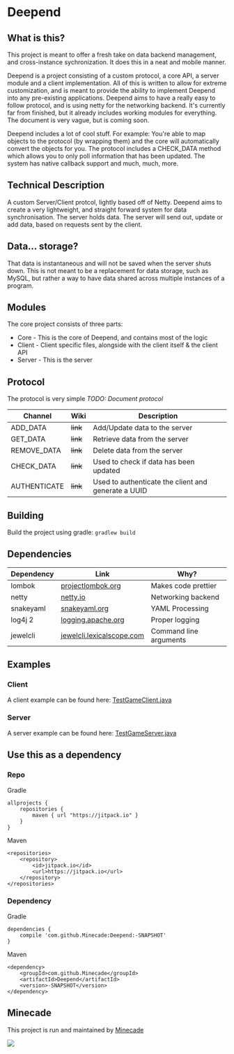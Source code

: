 # Deepend

## What is this?
This project is meant to offer a fresh take on data backend management, and cross-instance sychronization. It does this in a neat and mobile manner. 

Deepend is a project consisting of a custom protocol, a core API, a server module and a client implementation. All of this is written to allow for extreme customization, and is meant to provide the ability to implement Deepend into any pre-existing applications. Deepend aims to have a really easy to follow protocol, and is using netty for the networking backend. It's currently far from finished, but it already includes working modules for everything. The document is very vague, but is coming soon.

Deepend includes a lot of cool stuff. For example: You're able to map objects to the protocol (by wrapping them) and the core will automatically convert the objects for you. The protocol includes a CHECK_DATA method which allows you to only poll information that has been updated. The system has native callback support and much, much, more. 

## Technical Description
A custom Server/Client protcol, lightly based off of Netty. Deepend aims to 
create a very lightweight, and straight forward system for data synchronisation.
The server holds data. The server will send out, update or add data, based on
requests sent by the client.

## Data... storage?
That data is instantaneous and will not be saved when the server shuts down. This
is not meant to be a replacement for data storage, such as MySQL, but rather
a way to have data shared across multiple instances of a program.

## Modules
The core project consists of three parts:

* Core - This is the core of Deepend, and contains most of the logic
* Client - Client specific files, alongside with the client itself & the client API
* Server - This is the server

## Protocol
The protocol is very simple *TODO: Document protocol*

| Channel | Wiki | Description |
| --- | --- | --- |
| ADD_DATA | ~~link~~ | Add/Update data to the server |
| GET_DATA | ~~link~~ | Retrieve data from the server |
| REMOVE_DATA | ~~link~~ | Delete data from the server |
| CHECK_DATA | ~~link~~ | Used to check if data has been updated |
| AUTHENTICATE | ~~link~~ | Used to authenticate the client and generate a UUID |

## Building
Build the project using gradle: ```gradlew build```

## Dependencies
| Dependency | Link | Why? |
| --- | --- | --- |
| lombok | [projectlombok.org](https://projectlombok.org/) | Makes code prettier |
| netty | [netty.io](http://netty.io) | Networking backend |
| snakeyaml | [snakeyaml.org](http://www.snakeyaml.org/) | YAML Processing |
| log4j 2| [logging.apache.org](http://logging.apache.org/log4j/2.x/) | Proper logging |
| jewelcli | [jewelcli.lexicalscope.com](http://jewelcli.lexicalscope.com) | Command line arguments |

## Examples
### Client
A client example can be found here: [TestGameClient.java](https://github.com/DeependProject/Deepend/blob/master/Client/src/main/java/com/minecade/deepend/client/test/TestGameClient.java)

### Server
A server example can be found here: [TestGameServer.java](https://github.com/DeependProject/Deepend/blob/master/Server/src/main/java/com/minecade/deepend/server/test/TestGameServer.java)

## Use this as a dependency
### Repo
Gradle
```	
allprojects {
	repositories {
		maven { url "https://jitpack.io" }
	}
}
```
Maven
```
<repositories>
	<repository>
        <id>jitpack.io</id>
	    <url>https://jitpack.io</url>
	</repository>
</repositories>
```
### Dependency
Gradle
```
dependencies {
    compile 'com.github.Minecade:Deepend:-SNAPSHOT'
}
```

Maven
```
<dependency>
    <groupId>com.github.Minecade</groupId>
	<artifactId>Deepend</artifactId>
	<version>-SNAPSHOT</version>
</dependency>
```

## Minecade
This project is run and maintained by [Minecade](http://minecade.com)

![](http://files.enjin.com/265719/images/topMenu/logo_minecade.png)

